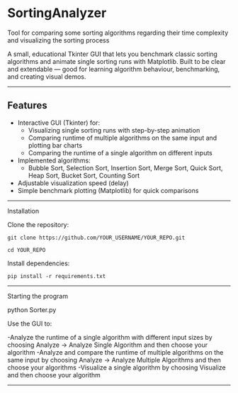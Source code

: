 # SortingAnalyzer
Tool for comparing some sorting algorithms regarding their time complexity and visualizing the sorting process

A small, educational Tkinter GUI that lets you benchmark classic sorting algorithms and animate single sorting runs with Matplotlib. Built to be clear and extendable — good for learning algorithm behaviour, benchmarking, and creating visual demos.

---

## Features
- Interactive GUI (Tkinter) for:
  - Visualizing single sorting runs with step-by-step animation
  - Comparing runtime of multiple algorithms on the same input and plotting bar charts
  - Comparing the runtime of a single algorithm on different inputs
- Implemented algorithms:
  - Bubble Sort, Selection Sort, Insertion Sort, Merge Sort, Quick Sort, Heap Sort, Bucket Sort, Counting Sort
- Adjustable visualization speed (delay)
- Simple benchmark plotting (Matplotlib) for quick comparisons

---

Installation

  Clone the repository:

    git clone https://github.com/YOUR_USERNAME/YOUR_REPO.git 

    cd YOUR_REPO

  Install dependencies:

    pip install -r requirements.txt

---

Starting the program

python Sorter.py

Use the GUI to:

  -Analyze the runtime of a single algorithm with different input sizes by choosing Analyze -> Analyze Single Algorithm and then choose your algorithm
  -Analyze and compare the runtime of multiple algorithms on the same input by choosing Analyze -> Analyze Multiple Algorithms and then choose your algorithms
  -Visualize a single algorithm by choosing Visualize and then choose your algorithm

---
